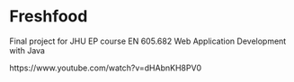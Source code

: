 # Freshfood
<p>Final project for JHU EP course EN 605.682 Web Application Development with Java</p>
<p>https://www.youtube.com/watch?v=dHAbnKH8PV0</p>
